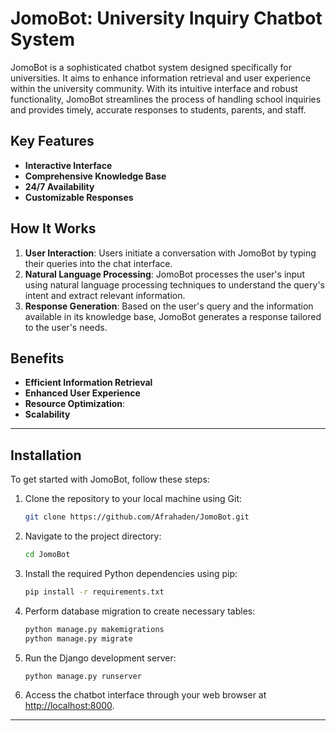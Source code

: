 # JomoBot: University Inquiry Chatbot System

JomoBot is a sophisticated chatbot system designed specifically for universities. It aims to enhance information retrieval and user experience within the university community. With its intuitive interface and robust functionality, JomoBot streamlines the process of handling school inquiries and provides timely, accurate responses to students, parents, and staff.

## Key Features

- **Interactive Interface**
- **Comprehensive Knowledge Base**
- **24/7 Availability**
- **Customizable Responses**

## How It Works

1. **User Interaction**: Users initiate a conversation with JomoBot by typing their queries into the chat interface.
2. **Natural Language Processing**: JomoBot processes the user's input using natural language processing techniques to understand the query's intent and extract relevant information.
3. **Response Generation**: Based on the user's query and the information available in its knowledge base, JomoBot generates a response tailored to the user's needs.

## Benefits

- **Efficient Information Retrieval**
- **Enhanced User Experience**
- **Resource Optimization**:
- **Scalability**

---


Installation
------------

To get started with JomoBot, follow these steps:

1. Clone the repository to your local machine using Git:

    ```bash
    git clone https://github.com/Afrahaden/JomoBot.git
    ```

2. Navigate to the project directory:

    ```bash
    cd JomoBot
    ```

3. Install the required Python dependencies using pip:

    ```bash
    pip install -r requirements.txt
    ```
4. Perform database migration to create necessary tables:

    ```bash
    python manage.py makemigrations
    python manage.py migrate
    ```

5. Run the Django development server:

    ```bash
    python manage.py runserver
    ```

6. Access the chatbot interface through your web browser at [http://localhost:8000](http://localhost:8000).

---

